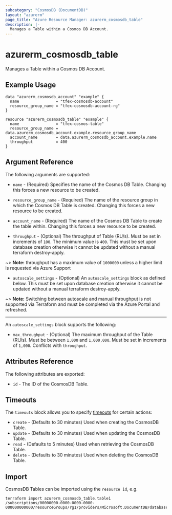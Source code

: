 ```yaml
---
subcategory: "CosmosDB (DocumentDB)"
layout: "azurerm"
page_title: "Azure Resource Manager: azurerm_cosmosdb_table"
description: |-
  Manages a Table within a Cosmos DB Account.
---
```


# azurerm_cosmosdb_table

Manages a Table within a Cosmos DB Account.

## Example Usage

```hcl
data "azurerm_cosmosdb_account" "example" {
  name                = "tfex-cosmosdb-account"
  resource_group_name = "tfex-cosmosdb-account-rg"
}

resource "azurerm_cosmosdb_table" "example" {
  name                = "tfex-cosmos-table"
  resource_group_name = data.azurerm_cosmosdb_account.example.resource_group_name
  account_name        = data.azurerm_cosmosdb_account.example.name
  throughput          = 400
}
```

## Argument Reference

The following arguments are supported:

* `name` - (Required) Specifies the name of the Cosmos DB Table. Changing this forces a new resource to be created.

* `resource_group_name` - (Required) The name of the resource group in which the Cosmos DB Table is created. Changing this forces a new resource to be created.

* `account_name` - (Required) The name of the Cosmos DB Table to create the table within. Changing this forces a new resource to be created.

* `throughput` - (Optional) The throughput of Table (RU/s). Must be set in increments of `100`. The minimum value is `400`. This must be set upon database creation otherwise it cannot be updated without a manual terraform destroy-apply.

~> **Note:** throughput has a maximum value of `1000000` unless a higher limit is requested via Azure Support

* `autoscale_settings` - (Optional) An `autoscale_settings` block as defined below. This must be set upon database creation otherwise it cannot be updated without a manual terraform destroy-apply.

~> **Note:** Switching between autoscale and manual throughput is not supported via Terraform and must be completed via the Azure Portal and refreshed. 

---

An `autoscale_settings` block supports the following:

* `max_throughput` - (Optional) The maximum throughput of the Table (RU/s). Must be between `1,000` and `1,000,000`. Must be set in increments of `1,000`. Conflicts with `throughput`.


## Attributes Reference

The following attributes are exported:

* `id` - The ID of the CosmosDB Table.

## Timeouts

The `timeouts` block allows you to specify [timeouts](https://www.terraform.io/docs/configuration/resources.html#timeouts) for certain actions:

* `create` - (Defaults to 30 minutes) Used when creating the CosmosDB Table.
* `update` - (Defaults to 30 minutes) Used when updating the CosmosDB Table.
* `read` - (Defaults to 5 minutes) Used when retrieving the CosmosDB Table.
* `delete` - (Defaults to 30 minutes) Used when deleting the CosmosDB Table.

## Import

CosmosDB Tables can be imported using the `resource id`, e.g.

```shell
terraform import azurerm_cosmosdb_table.table1 /subscriptions/00000000-0000-0000-0000-000000000000/resourceGroups/rg1/providers/Microsoft.DocumentDB/databaseAccounts/account1/tables/table1
```
